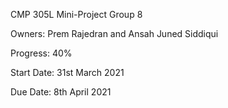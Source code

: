 CMP 305L Mini-Project Group 8

Owners: Prem Rajedran and Ansah Juned Siddiqui

Progress: 40%

Start Date: 31st March 2021

Due Date: 8th April 2021